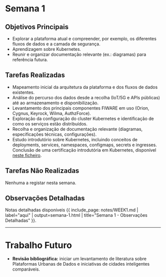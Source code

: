 # Semana 1

## Objetivos Principais

- Explorar a plataforma atual e compreender, por exemplo, os diferentes fluxos de dados e a camada de segurança.
- Aprendizagem sobre Kubernetes.
- Reunir e organizar documentação relevante (ex.: diagramas) para referência futura.

## Tarefas Realizadas

- Mapeamento inicial da arquitetura da plataforma e dos fluxos de dados existentes.
- Análise do percurso dos dados desde a recolha (IoT/5G e APIs públicas) até ao armazenamento e disponibilização.
- Levantamento dos principais componentes FIWARE em uso (Orion, Cygnus, Keyrock, Wilma, AuthzForce).
- Exploração da configuração do cluster Kubernetes e identificação de como os serviços estão distribuídos.
- Recolha e organização de documentação relevante (diagramas, especificações técnicas, configurações).
- Estudo introdutório sobre Kubernetes, incluindo conceitos de deployments, services, namespaces, configmaps, secrets e ingresses. Conclusão de uma certificação introdutória em Kubernetes, disponível [neste ficheiro](assets/certificates/Kubernetes%20for%20the%20Absolute%20Beginners%20-%20Hands-on.pdf).

## Tarefas Não Realizadas

Nenhuma a registar nesta semana.

## Observações Detalhadas

Notas detalhadas disponíveis {{ include_page: notes/WEEK1.md | label="aqui" | output=semana-1.html | title="Semana 1 - Observações Detalhadas" }}.

---

# Trabalho Futuro

- **Revisão bibliográfica:** iniciar um levantamento de literatura sobre Plataformas Urbanas de Dados e iniciativas de cidades inteligentes comparáveis.
